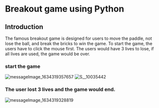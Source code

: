 # Breakout game using Python

## Introduction
The famous breakout game is designed for users to move the paddle, not lose the ball, and break the bricks to win the game.
To start the game, the users have to click the mouse first. The users would have 3 lives to lose, if all lives are used, the game would be over.


### start the game
![messageImage_1634319357657](https://user-images.githubusercontent.com/73263355/137530670-96cf1a43-0d6c-45a4-bbaa-39d4ba356509.jpg)
![S__10035442](https://user-images.githubusercontent.com/73263355/137530672-b7911d6a-e2fc-4a33-b972-4a56e5991991.jpg)

### The user lost 3 lives and the game would end.
![messageImage_1634319328819](https://user-images.githubusercontent.com/73263355/137530674-93e3385e-1458-4dcc-9a8f-6b1362695382.jpg)
